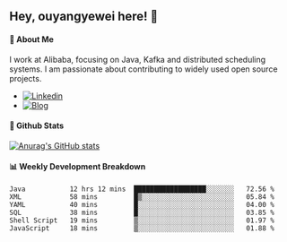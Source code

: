 ## Hey, ouyangyewei here! :wave:

#### :rocket: About Me
I work at Alibaba, focusing on Java, Kafka and distributed scheduling systems. I am passionate about contributing to widely used open source projects.

- [![Linkedin](https://img.shields.io/badge/LinkedIn-ouyangyewei-blue)](https://www.linkedin.com/in/ouyangyewei/)
- [![Blog](https://img.shields.io/badge/Blog-yeweiouyang-orange)](https://blog.csdn.net/yeweiouyang)

#### :star2: Github Stats
[![Anurag's GitHub stats](https://github-readme-stats.vercel.app/api?username=ouyangyewei&show_icons=true&cache_seconds=3600&theme=tokyonight)](https://github.com/anuraghazra/github-readme-stats)

#### :bar_chart: Weekly Development Breakdown
<!--START_SECTION:waka-->

```text
Java           12 hrs 12 mins  ██████████████████░░░░░░░   72.56 %
XML            58 mins         █▒░░░░░░░░░░░░░░░░░░░░░░░   05.84 %
YAML           40 mins         █░░░░░░░░░░░░░░░░░░░░░░░░   04.00 %
SQL            38 mins         █░░░░░░░░░░░░░░░░░░░░░░░░   03.85 %
Shell Script   19 mins         ▒░░░░░░░░░░░░░░░░░░░░░░░░   01.97 %
JavaScript     18 mins         ▒░░░░░░░░░░░░░░░░░░░░░░░░   01.88 %
```

<!--END_SECTION:waka-->
